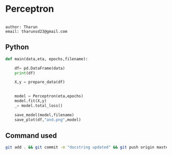 # Perceptron
```

author: Tharun
email: tharunsd23@gmail.com

```
## Python
``` Python
def main(data,eta, epochs,filename):

    df= pd.DataFrame(data)
    print(df)

    X,y = prepare_data(df)
   

    model = Perceptron(eta,epochs)
    model.fit(X,y)
    _= model.total_loss()

    save_model(model,filename)
    save_plot(df,"and.png",model)
```
## Command used
```bash
git add . && git commit -m "docstring updated" && git push origin master
```